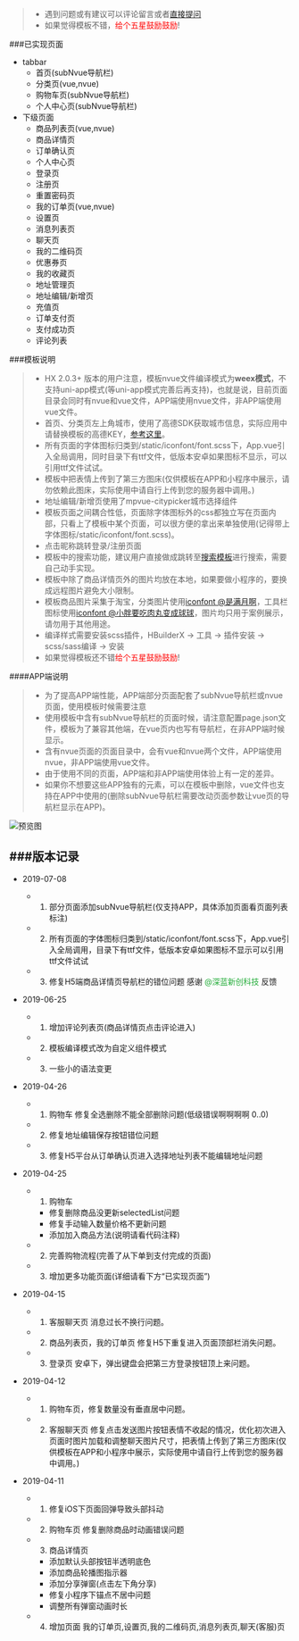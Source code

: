[参考这里]: https://ask.dcloud.net.cn/article/35070 "参考这里"


> * 遇到问题或有建议可以评论留言或者[直接提问](https://ask.dcloud.net.cn/publish/ext/?pn=商城模板&uid=518399)
> * 如果觉得模板不错，<font color=#f00>给个五星鼓励鼓励</font>!

###已实现页面
* tabbar
	* 首页(subNvue导航栏)
	* 分类页(vue,nvue)
	* 购物车页(subNvue导航栏)
	* 个人中心页(subNvue导航栏)
* 下级页面
	* 商品列表页(vue,nvue)
	* 商品详情页
	* 订单确认页
	* 个人中心页
	* 登录页
	* 注册页
	* 重置密码页
	* 我的订单页(vue,nvue)
	* 设置页
	* 消息列表页
	* 聊天页
	* 我的二维码页
	* 优惠券页
	* 我的收藏页
	* 地址管理页
	* 地址编辑/新增页
	* 充值页
	* 订单支付页
	* 支付成功页
	* 评论列表

###模板说明
> * HX 2.0.3+ 版本的用户注意，模板nvue文件编译模式为**weex模式**，不支持uni-app模式(等uni-app模式完善后再支持)，也就是说，目前页面目录会同时有nvue和vue文件，APP端使用nvue文件，非APP端使用vue文件。
> * 首页、分类页左上角城市，使用了高德SDK获取城市信息，实际应用中请替换模板的高德KEY，[参考这里]。
> * 所有页面的字体图标归类到/static/iconfont/font.scss下，App.vue引入全局调用，同时目录下有ttf文件，低版本安卓如果图标不显示，可以引用ttf文件试试。
> * 模板中把表情上传到了第三方图床(仅供模板在APP和小程序中展示，请勿依赖此图床，实际使用中请自行上传到您的服务器中调用。)
> * 地址编辑/新增页使用了mpvue-citypicker城市选择组件
> * 模板页面之间耦合性低，页面除字体图标外的css都独立写在页面内部，只看上了模板中某个页面，可以很方便的拿出来单独使用(记得带上字体图标/static/iconfont/font.scss)。
> * 点击昵称跳转登录/注册页面
> * 模板中的搜索功能，建议用户直接做成跳转至[搜索模板](https://ext.dcloud.net.cn/plugin?id=91)进行搜索，需要自己动手实现。
> * 模板中除了商品详情页外的图片均放在本地，如果要做小程序的，要换成远程图片避免大小限制。
> * 模板商品图片采集于淘宝，分类图片使用[iconfont @是满月啊](https://www.iconfont.cn/collections/detail?cid=10840)，工具栏图标使用[iconfont @小胖要吃肉丸变成球球](https://www.iconfont.cn/collections/detail?cid=13655)，图片均只用于案例展示，请勿用于其他用途。
> * 编译样式需要安装scss插件，HBuilderX -> 工具 -> 插件安装 -> scss/sass编译 -> 安装
> * 如果觉得模板还不错<font color=#f00>给个五星鼓励鼓励</font>!

####APP端说明
> * 为了提高APP端性能，APP端部分页面配套了subNvue导航栏或nvue页面，使用模板时候需要注意
> * 使用模板中含有subNvue导航栏的页面时候，请注意配置page.json文件，模板为了兼容其他端，在vue页内也写有导航栏，在非APP端时候显示。
> * 含有nvue页面的页面目录中，会有vue和nvue两个文件，APP端使用nvue，非APP端使用vue文件。
> * 由于使用不同的页面，APP端和非APP端使用体验上有一定的差异。
> * 如果你不想要这些APP独有的元素，可以在模板中删除，vue文件也支持在APP中使用的(删除subNvue导航栏需要改动页面参数让vue页的导航栏显示在APP)。

![预览图](https://ae01.alicdn.com/kf/HTB1mCUASPTpK1RjSZKP7613UpXae.png)

###版本记录
-------------
* 2019-07-08
	* 1. 部分页面添加subNvue导航栏(仅支持APP，具体添加页面看页面列表标注)
	* 2. 所有页面的字体图标归类到/static/iconfont/font.scss下，App.vue引入全局调用，目录下有ttf文件，低版本安卓如果图标不显示可以引用ttf文件试试
	* 3. 修复H5端商品详情页导航栏的错位问题 感谢 <font color=#22ac38>@深蓝新创科技</font> 反馈

* 2019-06-25
	* 1. 增加评论列表页(商品详情页点击评论进入)
	* 2. 模板编译模式改为自定义组件模式
	* 3. 一些小的语法变更

* 2019-04-26
	* 1. 购物车 修复全选删除不能全部删除问题(低级错误啊啊啊啊 0..0)
	* 2. 修复地址编辑保存按钮错位问题
	* 3. 修复H5平台从订单确认页进入选择地址列表不能编辑地址问题

* 2019-04-25
	* 1. 购物车
		- 修复删除商品没更新selectedList问题
		- 修复手动输入数量价格不更新问题
		- 添加加入商品方法(说明请看代码注释)
	* 2. 完善购物流程(完善了从下单到支付完成的页面)
	* 3. 增加更多功能页面(详细请看下方“已实现页面”)

* 2019-04-15
	* 1. 客服聊天页 消息过长不换行问题。
	* 2. 商品列表页，我的订单页 修复H5下重复进入页面顶部栏消失问题。
	* 3. 登录页 安卓下，弹出键盘会把第三方登录按钮顶上来问题。

* 2019-04-12 
	* 1. 购物车页，修复数量没有垂直居中问题。
	* 2. 客服聊天页 修复点击发送图片按钮表情不收起的情况，优化初次进入页面时图片加载和调整聊天图片尺寸，把表情上传到了第三方图床(仅供模板在APP和小程序中展示，实际使用中请自行上传到您的服务器中调用。)

* 2019-04-11 
	* 1. 修复iOS下页面回弹导致头部抖动
	* 2. 购物车页 修复删除商品时动画错误问题
	* 3. 商品详情页 
		- 添加默认头部按钮半透明底色
		- 添加商品轮播图指示器
		- 添加分享弹窗(点击左下角分享)
		- 修复小程序下锚点不居中问题
		- 调整所有弹窗动画时长
	* 4. 增加页面 我的订单页,设置页,我的二维码页,消息列表页,聊天(客服)页